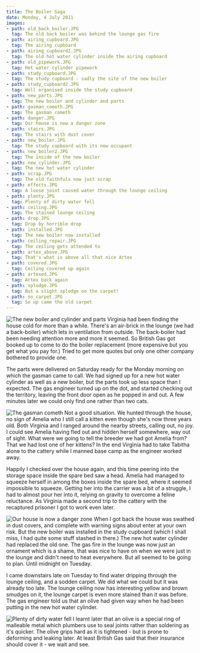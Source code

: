 ```yaml
---
title: The Boiler Saga
date: Monday, 4 July 2011
images:
- path: old_back_boiler.JPG
  tag: The old back boiler was behind the lounge gas fire
- path: airing_cupboard.JPG
  tag: The airing cupboard
- path: airing_cupboard2.JPG
  tag: The old hot water cylinder inside the airing cupboard
- path: old_pipework.JPG
  tag: Hot water cylinder pipework
- path: study_cupboard.JPG
  tag: The study cupboard - sadly the site of the new boiler
- path: study_cupboard2.JPG
  tag: Well organised inside the study cupboard
- path: new_parts.JPG
  tag: The new boiler and cylinder and parts
- path: gasman_cometh.JPG
  tag: The gasman cometh
- path: danger.JPG
  tag: Our house is now a danger zone
- path: stairs.JPG
  tag: The stairs with dust cover
- path: new_boiler.JPG
  tag: The study cupboard with its new occupant
- path: new_boiler2.JPG
  tag: The inside of the new boiler
- path: new_cylinder.JPG
  tag: The new hot water cylinder
- path: scrap.JPG
  tag: The old faithfuls now just scrap
- path: effects.JPG
  tag: A loose joint caused water through the lounge ceiling
- path: plenty.JPG
  tag: Plenty of dirty water fell
- path: ceiling.JPG
  tag: The stained lounge ceiling
- path: drop.JPG
  tag: Drop by horrible drop
- path: installed.JPG
  tag: The new boiler now installed
- path: ceiling_repair.JPG
  tag: The ceiling gets attended to
- path: artex_above.JPG
  tag: That's what is above all that nice Artex
- path: covered.JPG
  tag: Ceiling covered up again
- path: artexed.JPG
  tag: Artex back again
- path: splodge.JPG
  tag: But a slight splodge on the carpet!
- path: no_carpet.JPG
  tag: So up came the old carpet
---
```

![The new boiler and cylinder and parts](new_parts.JPG)
Virginia had been finding the house cold for more than a while. 	There's an air-brick in the lounge (we had a back-boiler) which 	lets in ventilation from outside. The back-boiler had been needing 	attention more and more it seemed. So British Gas got booked up to 	come to do the boiler replacement (more expensive but you get what 	you pay for.) Tried to get more quotes but only one other company 	bothered to provide one.

The parts were delivered on Saturday ready for the Monday morning 	on which the gasman came to call. We had signed up for a new hot 	water cylinder as well as a new boiler, but the parts took up less 	space than I expected. The gas engineer turned up on the dot, and 	started checking out the territory, leaving the front door open as 	he popped in and out. A few minutes later we could only find one 	rather than two cats.

![The gasman cometh](gasman_cometh.JPG)
Not a good situation. We hunted through the house, no sign of 		Amelia who I still call a kitten even though she's now three years 	old. Both Virginia and I ranged around the nearby streets, calling 	out, no joy. I could see Amelia having fled out and hidden herself 	somewhere, way out of sight. What were we going to tell the breeder 	we had got Amelia from? That we had lost one of her kittens? In the 	end Virginia had to take Tabitha alone to the cattery while I 		manned base camp as the engineer worked away.

Happily I checked over the house again, and this time peering into 	the storage space inside the spare bed saw a head. Amelia had 		managed to squeeze herself in among the boxes inside the spare bed, 	where it seemed impossible to squeeze. Getting her into the carrier 	was a bit of a struggle, I had to almost pour her into it, relying 	on gravity to overcome a feline reluctance. As Virginia made a 		second trip to the cattery with the recaptured prisoner I got to 	work even later.

![Our house is now a danger zone](danger.JPG)
When I got back the house was swathed in dust covers, and complete 	with warning signs about enter at your own risk. But the new boiler 	was installed in the study cupboard (which I shall miss, I had 		quite some stuff stashed in there.) The new hot water cylinder had 	replaced the old one. The gas fire in the lounge was now just an 	ornament which is a shame, that was nice to have on when we were 	just in the lounge and didn't need to heat everywhere. But all 		seemed to be going to plan. Until midnight on Tuesday.

I came downstairs late on Tuesday to find water dripping through 	the lounge ceiling, and a sodden carpet. We did what we could but 	it was already too late. The lounge ceiling now has interesting 	yellow and brown smudges on it, the lounge carpet is even more 		stained than it was before. The gas engineer told us that an olive 	had given way when he had been putting in the new hot water cylinder.

![Plenty of dirty water fell](plenty.JPG)
I learnt later that an olive is a special ring of malleable metal 	which plumbers use to seal joints rather than soldering as it's 	quicker. The olive grips hard as it is tightened - but is prone to 	deforming and leaking later. At least British Gas said that their 	insurance should cover it - we wait and see.
